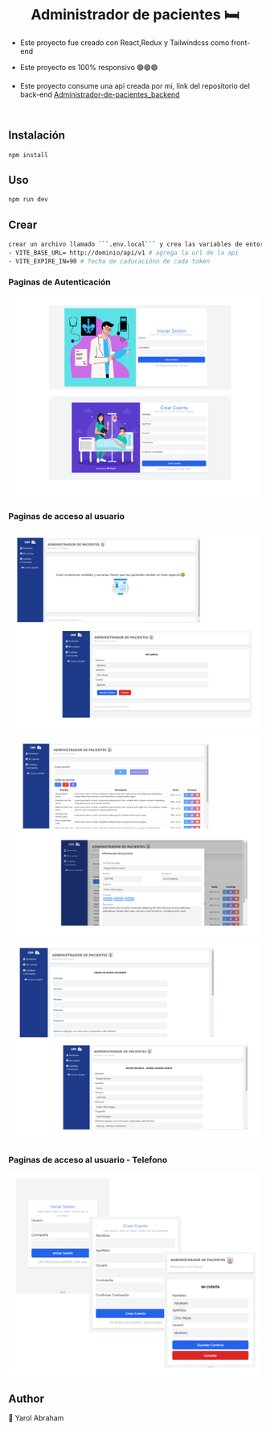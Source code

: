 <h1 align="center">Administrador de pacientes 🛏</h1>

<ul>
    <li>
        <p>Este proyecto fue creado con React,Redux y Tailwindcss como front-end</p>
    </li>
     <li>
        <p>Este proyecto es 100% responsivo 🟢🟢🟢</p>
    </li>
    <li>
        <p>Este proyecto consume una api creada por mi, link del repositorio del back-end 
        <a href="https://github.com/Yarol-Abraham/Administrador-de-pacientes_frontend">Administrador-de-pacientes_backend</a>
        </p>
    </li>
</ul>

</br>


## Instalación

```sh
npm install
```
## Uso

```sh
npm run dev
```

## Crear

```sh
crear un archivo llamado ```.env.local``` y crea las variables de entorno
- VITE_BASE_URL= http://dominio/api/v1 # agrega la url de la api
- VITE_EXPIRE_IN=90 # fecha de caducaciónn de cada token
```

<h3>Paginas de Autenticación</h3>
<img src="/readme/admin_1.png" alt="preview" />


<h3>Paginas de acceso al usuario</h3>
<img src="/readme/admin_2.png" alt="preview" />
<img src="/readme/admin_3.png" alt="preview" />
<img src="/readme/admin_4.png" alt="preview" />

<h3>Paginas de acceso al usuario - Telefono</h3>
<img src="/readme/admin_5.png" alt="preview" />


## Author

👤 Yarol Abraham
